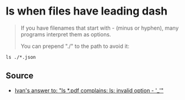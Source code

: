 ﻿# ls when files have leading dash


> If you have filenames that start with - (minus or hyphen), many programs interpret them as options.
>
> You can prepend "./" to the path to avoid it:


	ls ./*.json


## Source

- [Ivan's answer to: "ls *.pdf complains: ls: invalid option - '_'"](https://superuser.com/a/1300390/5685)